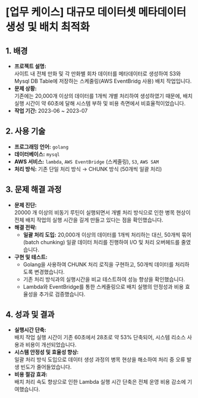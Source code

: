 # [업무 케이스] 대규모 데이터셋 메타데이터 생성 및 배치 최적화

## 1. 배경
- **프로젝트 설명:**  
  사이트 내 전체 만화 및 각 만화별 회차 데이터를 메타데이터로 생성하여 S3와 Mysql DB Table에 저장하는 스케줄링(AWS EventBridg 사용) 배치 작업입니다.
- **문제 상황:**  
  기존에는 20,000개 이상의 데이터를 1개씩 개별 처리하여 생성하였기 때문에, 배치 실행 시간이 약 60초에 달해 시스템 부하 및 비용 측면에서 비효율적이었습니다.
- **작업 기간:**  2023-06 ~ 2023-07

## 2. 사용 기술
- **프로그래밍 언어:** `golang`
- **데이터베이스:** `mysql`
- **AWS 서비스:** `lambda`, `AWS EventBridge` (스케줄링), `S3`, `AWS SAM`
- **처리 방식:** 기존 단일 처리 방식 → CHUNK 방식 (50개씩 일괄 처리)

## 3. 문제 해결 과정
- **문제 진단:**  
  20000 개 이상의 비동기 루틴이 실행되면서 개별 처리 방식으로 인한 병목 현상이 전체 배치 작업의 실행 시간을 길게 만들고 있다는 점을 확인했습니다.
- **해결 전략:**  
  - **일괄 처리 도입:** 20,000개 이상의 데이터를 1개씩 처리하는 대신, 50개씩 묶어(batch chunking) 일괄 데이터 처리를 진행하여 I/O 및 처리 오버헤드를 줄였습니다.
- **구현 및 테스트:**  
  - Golang을 사용하여 CHUNK 처리 로직을 구현하고, 50개씩 데이터를 처리하도록 변경했습니다.  
  - 기존 처리 방식과의 실행시간을 비교 테스트하여 성능 향상을 확인했습니다.  
  - Lambda와 EventBridge를 통한 스케줄링으로 배치 실행의 안정성과 비용 효율성을 추가로 검증했습니다.

## 4. 성과 및 결과
- **실행시간 단축:**  
  배치 작업 실행 시간이 기존 60초에서 28초로 약 53% 단축되어, 시스템 리소스 사용과 비용이 개선되었습니다.
- **시스템 안정성 및 효율성 향상:**  
  일괄 처리 방식 도입으로 데이터 생성 과정의 병목 현상을 해소하여 처리 중 오류 발생 빈도가 줄어들었습니다.
- **비용 절감 효과:**  
  배치 처리 속도 향상으로 인한 Lambda 실행 시간 단축은 전체 운영 비용 감소에 기여했습니다.

